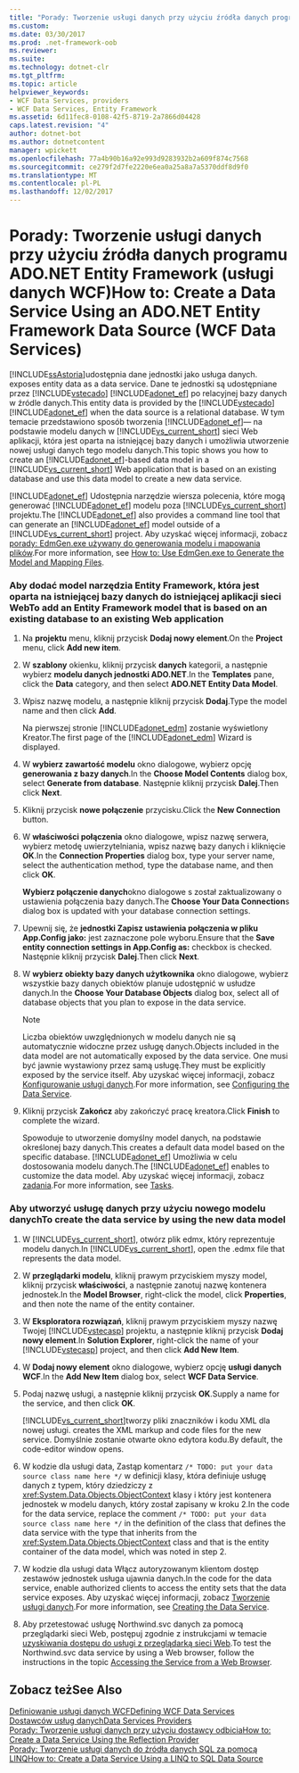 ```yaml
---
title: "Porady: Tworzenie usługi danych przy użyciu źródła danych programu ADO.NET Entity Framework (usługi danych WCF)"
ms.custom: 
ms.date: 03/30/2017
ms.prod: .net-framework-oob
ms.reviewer: 
ms.suite: 
ms.technology: dotnet-clr
ms.tgt_pltfrm: 
ms.topic: article
helpviewer_keywords:
- WCF Data Services, providers
- WCF Data Services, Entity Framework
ms.assetid: 6d11fec8-0108-42f5-8719-2a7866d04428
caps.latest.revision: "4"
author: dotnet-bot
ms.author: dotnetcontent
manager: wpickett
ms.openlocfilehash: 77a4b90b16a92e993d9283932b2a609f874c7568
ms.sourcegitcommit: ce279f2d7fe2220e6ea0a25a8a7a5370ddf8d9f0
ms.translationtype: MT
ms.contentlocale: pl-PL
ms.lasthandoff: 12/02/2017
---
```

# <a name="how-to-create-a-data-service-using-an-adonet-entity-framework-data-source-wcf-data-services"></a><span data-ttu-id="ac1c9-102">Porady: Tworzenie usługi danych przy użyciu źródła danych programu ADO.NET Entity Framework (usługi danych WCF)</span><span class="sxs-lookup"><span data-stu-id="ac1c9-102">How to: Create a Data Service Using an ADO.NET Entity Framework Data Source (WCF Data Services)</span></span>
[!INCLUDE[ssAstoria](../../../../includes/ssastoria-md.md)]<span data-ttu-id="ac1c9-103">udostępnia dane jednostki jako usługa danych.</span><span class="sxs-lookup"><span data-stu-id="ac1c9-103"> exposes entity data as a data service.</span></span> <span data-ttu-id="ac1c9-104">Dane te jednostki są udostępniane przez [!INCLUDE[vstecado](../../../../includes/vstecado-md.md)] [!INCLUDE[adonet_ef](../../../../includes/adonet-ef-md.md)] po relacyjnej bazy danych w źródle danych.</span><span class="sxs-lookup"><span data-stu-id="ac1c9-104">This entity data is provided by the [!INCLUDE[vstecado](../../../../includes/vstecado-md.md)][!INCLUDE[adonet_ef](../../../../includes/adonet-ef-md.md)] when the data source is a relational database.</span></span> <span data-ttu-id="ac1c9-105">W tym temacie przedstawiono sposób tworzenia [!INCLUDE[adonet_ef](../../../../includes/adonet-ef-md.md)]— na podstawie modelu danych w [!INCLUDE[vs_current_short](../../../../includes/vs-current-short-md.md)] sieci Web aplikacji, która jest oparta na istniejącej bazy danych i umożliwia utworzenie nowej usługi danych tego modelu danych.</span><span class="sxs-lookup"><span data-stu-id="ac1c9-105">This topic shows you how to create an [!INCLUDE[adonet_ef](../../../../includes/adonet-ef-md.md)]-based data model in a [!INCLUDE[vs_current_short](../../../../includes/vs-current-short-md.md)] Web application that is based on an existing database and use this data model to create a new data service.</span></span>  
  
 <span data-ttu-id="ac1c9-106">[!INCLUDE[adonet_ef](../../../../includes/adonet-ef-md.md)] Udostępnia narzędzie wiersza polecenia, które mogą generować [!INCLUDE[adonet_ef](../../../../includes/adonet-ef-md.md)] modelu poza [!INCLUDE[vs_current_short](../../../../includes/vs-current-short-md.md)] projektu.</span><span class="sxs-lookup"><span data-stu-id="ac1c9-106">The [!INCLUDE[adonet_ef](../../../../includes/adonet-ef-md.md)] also provides a command line tool that can generate an [!INCLUDE[adonet_ef](../../../../includes/adonet-ef-md.md)] model outside of a [!INCLUDE[vs_current_short](../../../../includes/vs-current-short-md.md)] project.</span></span> <span data-ttu-id="ac1c9-107">Aby uzyskać więcej informacji, zobacz [porady: EdmGen.exe używany do generowania modelu i mapowania plików](../../../../docs/framework/data/adonet/ef/how-to-use-edmgen-exe-to-generate-the-model-and-mapping-files.md).</span><span class="sxs-lookup"><span data-stu-id="ac1c9-107">For more information, see [How to: Use EdmGen.exe to Generate the Model and Mapping Files](../../../../docs/framework/data/adonet/ef/how-to-use-edmgen-exe-to-generate-the-model-and-mapping-files.md).</span></span>  
  
### <a name="to-add-an-entity-framework-model-that-is-based-on-an-existing-database-to-an-existing-web-application"></a><span data-ttu-id="ac1c9-108">Aby dodać model narzędzia Entity Framework, która jest oparta na istniejącej bazy danych do istniejącej aplikacji sieci Web</span><span class="sxs-lookup"><span data-stu-id="ac1c9-108">To add an Entity Framework model that is based on an existing database to an existing Web application</span></span>  
  
1.  <span data-ttu-id="ac1c9-109">Na **projektu** menu, kliknij przycisk **Dodaj nowy element**.</span><span class="sxs-lookup"><span data-stu-id="ac1c9-109">On the **Project** menu, click **Add new item**.</span></span>  
  
2.  <span data-ttu-id="ac1c9-110">W **szablony** okienku, kliknij przycisk **danych** kategorii, a następnie wybierz **modelu danych jednostki ADO.NET**.</span><span class="sxs-lookup"><span data-stu-id="ac1c9-110">In the **Templates** pane, click the **Data** category, and then select **ADO.NET Entity Data Model**.</span></span>  
  
3.  <span data-ttu-id="ac1c9-111">Wpisz nazwę modelu, a następnie kliknij przycisk **Dodaj**.</span><span class="sxs-lookup"><span data-stu-id="ac1c9-111">Type the model name and then click **Add**.</span></span>  
  
     <span data-ttu-id="ac1c9-112">Na pierwszej stronie [!INCLUDE[adonet_edm](../../../../includes/adonet-edm-md.md)] zostanie wyświetlony Kreator.</span><span class="sxs-lookup"><span data-stu-id="ac1c9-112">The first page of the [!INCLUDE[adonet_edm](../../../../includes/adonet-edm-md.md)] Wizard is displayed.</span></span>  
  
4.  <span data-ttu-id="ac1c9-113">W **wybierz zawartość modelu** okno dialogowe, wybierz opcję **generowania z bazy danych**.</span><span class="sxs-lookup"><span data-stu-id="ac1c9-113">In the **Choose Model Contents** dialog box, select **Generate from database**.</span></span> <span data-ttu-id="ac1c9-114">Następnie kliknij przycisk **Dalej**.</span><span class="sxs-lookup"><span data-stu-id="ac1c9-114">Then click **Next**.</span></span>  
  
5.  <span data-ttu-id="ac1c9-115">Kliknij przycisk **nowe połączenie** przycisku.</span><span class="sxs-lookup"><span data-stu-id="ac1c9-115">Click the **New Connection** button.</span></span>  
  
6.  <span data-ttu-id="ac1c9-116">W **właściwości połączenia** okno dialogowe, wpisz nazwę serwera, wybierz metodę uwierzytelniania, wpisz nazwę bazy danych i kliknięcie **OK**.</span><span class="sxs-lookup"><span data-stu-id="ac1c9-116">In the **Connection Properties** dialog box, type your server name, select the authentication method, type the database name, and then click **OK**.</span></span>  
  
     <span data-ttu-id="ac1c9-117">**Wybierz połączenie danych**okno dialogowe s został zaktualizowany o ustawienia połączenia bazy danych.</span><span class="sxs-lookup"><span data-stu-id="ac1c9-117">The **Choose Your Data Connection**s dialog box is updated with your database connection settings.</span></span>  
  
7.  <span data-ttu-id="ac1c9-118">Upewnij się, że **jednostki Zapisz ustawienia połączenia w pliku App.Config jako:** jest zaznaczone pole wyboru.</span><span class="sxs-lookup"><span data-stu-id="ac1c9-118">Ensure that the **Save entity connection settings in App.Config as:** checkbox is checked.</span></span> <span data-ttu-id="ac1c9-119">Następnie kliknij przycisk **Dalej**.</span><span class="sxs-lookup"><span data-stu-id="ac1c9-119">Then click **Next**.</span></span>  
  
8.  <span data-ttu-id="ac1c9-120">W **wybierz obiekty bazy danych użytkownika** okno dialogowe, wybierz wszystkie bazy danych obiektów planuje udostępnić w usłudze danych.</span><span class="sxs-lookup"><span data-stu-id="ac1c9-120">In the **Choose Your Database Objects** dialog box, select all of database objects that you plan to expose in the data service.</span></span>  
  
    > [!NOTE]
    >  <span data-ttu-id="ac1c9-121">Liczba obiektów uwzględnionych w modelu danych nie są automatycznie widoczne przez usługę danych.</span><span class="sxs-lookup"><span data-stu-id="ac1c9-121">Objects included in the data model are not automatically exposed by the data service.</span></span> <span data-ttu-id="ac1c9-122">One musi być jawnie wystawiony przez samą usługę.</span><span class="sxs-lookup"><span data-stu-id="ac1c9-122">They must be explicitly exposed by the service itself.</span></span> <span data-ttu-id="ac1c9-123">Aby uzyskać więcej informacji, zobacz [Konfigurowanie usługi danych](../../../../docs/framework/data/wcf/configuring-the-data-service-wcf-data-services.md).</span><span class="sxs-lookup"><span data-stu-id="ac1c9-123">For more information, see [Configuring the Data Service](../../../../docs/framework/data/wcf/configuring-the-data-service-wcf-data-services.md).</span></span>  
  
9. <span data-ttu-id="ac1c9-124">Kliknij przycisk **Zakończ** aby zakończyć pracę kreatora.</span><span class="sxs-lookup"><span data-stu-id="ac1c9-124">Click **Finish** to complete the wizard.</span></span>  
  
     <span data-ttu-id="ac1c9-125">Spowoduje to utworzenie domyślny model danych, na podstawie określonej bazy danych.</span><span class="sxs-lookup"><span data-stu-id="ac1c9-125">This creates a default data model based on the specific database.</span></span> <span data-ttu-id="ac1c9-126">[!INCLUDE[adonet_ef](../../../../includes/adonet-ef-md.md)] Umożliwia w celu dostosowania modelu danych.</span><span class="sxs-lookup"><span data-stu-id="ac1c9-126">The [!INCLUDE[adonet_ef](../../../../includes/adonet-ef-md.md)] enables to customize the data model.</span></span> <span data-ttu-id="ac1c9-127">Aby uzyskać więcej informacji, zobacz [zadania](http://msdn.microsoft.com/en-us/7166f1f1-4de8-4bd4-86b5-5e20a2ebaccb).</span><span class="sxs-lookup"><span data-stu-id="ac1c9-127">For more information, see [Tasks](http://msdn.microsoft.com/en-us/7166f1f1-4de8-4bd4-86b5-5e20a2ebaccb).</span></span>  
  
### <a name="to-create-the-data-service-by-using-the-new-data-model"></a><span data-ttu-id="ac1c9-128">Aby utworzyć usługę danych przy użyciu nowego modelu danych</span><span class="sxs-lookup"><span data-stu-id="ac1c9-128">To create the data service by using the new data model</span></span>  
  
1.  <span data-ttu-id="ac1c9-129">W [!INCLUDE[vs_current_short](../../../../includes/vs-current-short-md.md)], otwórz plik edmx, który reprezentuje modelu danych.</span><span class="sxs-lookup"><span data-stu-id="ac1c9-129">In [!INCLUDE[vs_current_short](../../../../includes/vs-current-short-md.md)], open the .edmx file that represents the data model.</span></span>  
  
2.  <span data-ttu-id="ac1c9-130">W **przeglądarki modelu**, kliknij prawym przyciskiem myszy model, kliknij przycisk **właściwości**, a następnie zanotuj nazwę kontenera jednostek.</span><span class="sxs-lookup"><span data-stu-id="ac1c9-130">In the **Model Browser**, right-click the model, click **Properties**, and then note the name of the entity container.</span></span>  
  
3.  <span data-ttu-id="ac1c9-131">W **Eksploratora rozwiązań**, kliknij prawym przyciskiem myszy nazwę Twojej [!INCLUDE[vstecasp](../../../../includes/vstecasp-md.md)] projektu, a następnie kliknij przycisk **Dodaj nowy element**.</span><span class="sxs-lookup"><span data-stu-id="ac1c9-131">In **Solution Explorer**, right-click the name of your [!INCLUDE[vstecasp](../../../../includes/vstecasp-md.md)] project, and then click **Add New Item**.</span></span>  
  
4.  <span data-ttu-id="ac1c9-132">W **Dodaj nowy element** okno dialogowe, wybierz opcję **usługi danych WCF**.</span><span class="sxs-lookup"><span data-stu-id="ac1c9-132">In the **Add New Item** dialog box, select **WCF Data Service**.</span></span>  
  
5.  <span data-ttu-id="ac1c9-133">Podaj nazwę usługi, a następnie kliknij przycisk **OK**.</span><span class="sxs-lookup"><span data-stu-id="ac1c9-133">Supply a name for the service, and then click **OK**.</span></span>  
  
     [!INCLUDE[vs_current_short](../../../../includes/vs-current-short-md.md)]<span data-ttu-id="ac1c9-134">tworzy pliki znaczników i kodu XML dla nowej usługi.</span><span class="sxs-lookup"><span data-stu-id="ac1c9-134"> creates the XML markup and code files for the new service.</span></span> <span data-ttu-id="ac1c9-135">Domyślnie zostanie otwarte okno edytora kodu.</span><span class="sxs-lookup"><span data-stu-id="ac1c9-135">By default, the code-editor window opens.</span></span>  
  
6.  <span data-ttu-id="ac1c9-136">W kodzie dla usługi data, Zastąp komentarz `/* TODO: put your data source class name here */` w definicji klasy, która definiuje usługę danych z typem, który dziedziczy z <xref:System.Data.Objects.ObjectContext> klasy i który jest kontenera jednostek w modelu danych, który został zapisany w kroku 2.</span><span class="sxs-lookup"><span data-stu-id="ac1c9-136">In the code for the data service, replace the comment `/* TODO: put your data source class name here */` in the definition of the class that defines the data service with the type that inherits from the <xref:System.Data.Objects.ObjectContext> class and that is the entity container of the data model, which was noted in step 2.</span></span>  
  
7.  <span data-ttu-id="ac1c9-137">W kodzie dla usługi data Włącz autoryzowanym klientom dostęp zestawów jednostek usługa ujawnia danych.</span><span class="sxs-lookup"><span data-stu-id="ac1c9-137">In the code for the data service, enable authorized clients to access the entity sets that the data service exposes.</span></span> <span data-ttu-id="ac1c9-138">Aby uzyskać więcej informacji, zobacz [Tworzenie usługi danych](../../../../docs/framework/data/wcf/creating-the-data-service.md).</span><span class="sxs-lookup"><span data-stu-id="ac1c9-138">For more information, see [Creating the Data Service](../../../../docs/framework/data/wcf/creating-the-data-service.md).</span></span>  
  
8.  <span data-ttu-id="ac1c9-139">Aby przetestować usługę Northwind.svc danych za pomocą przeglądarki sieci Web, postępuj zgodnie z instrukcjami w temacie [uzyskiwania dostępu do usługi z przeglądarką sieci Web](../../../../docs/framework/data/wcf/accessing-the-service-from-a-web-browser-wcf-data-services-quickstart.md).</span><span class="sxs-lookup"><span data-stu-id="ac1c9-139">To test the Northwind.svc data service by using a Web browser, follow the instructions in the topic [Accessing the Service from a Web Browser](../../../../docs/framework/data/wcf/accessing-the-service-from-a-web-browser-wcf-data-services-quickstart.md).</span></span>  
  
## <a name="see-also"></a><span data-ttu-id="ac1c9-140">Zobacz też</span><span class="sxs-lookup"><span data-stu-id="ac1c9-140">See Also</span></span>  
 [<span data-ttu-id="ac1c9-141">Definiowanie usługi danych WCF</span><span class="sxs-lookup"><span data-stu-id="ac1c9-141">Defining WCF Data Services</span></span>](../../../../docs/framework/data/wcf/defining-wcf-data-services.md)  
 [<span data-ttu-id="ac1c9-142">Dostawców usług danych</span><span class="sxs-lookup"><span data-stu-id="ac1c9-142">Data Services Providers</span></span>](../../../../docs/framework/data/wcf/data-services-providers-wcf-data-services.md)  
 [<span data-ttu-id="ac1c9-143">Porady: Tworzenie usługi danych przy użyciu dostawcy odbicia</span><span class="sxs-lookup"><span data-stu-id="ac1c9-143">How to: Create a Data Service Using the Reflection Provider</span></span>](../../../../docs/framework/data/wcf/create-a-data-service-using-rp-wcf-data-services.md)  
 [<span data-ttu-id="ac1c9-144">Porady: Tworzenie usługi danych do źródła danych SQL za pomocą LINQ</span><span class="sxs-lookup"><span data-stu-id="ac1c9-144">How to: Create a Data Service Using a LINQ to SQL Data Source</span></span>](../../../../docs/framework/data/wcf/create-a-data-service-using-linq-to-sql-wcf.md)
